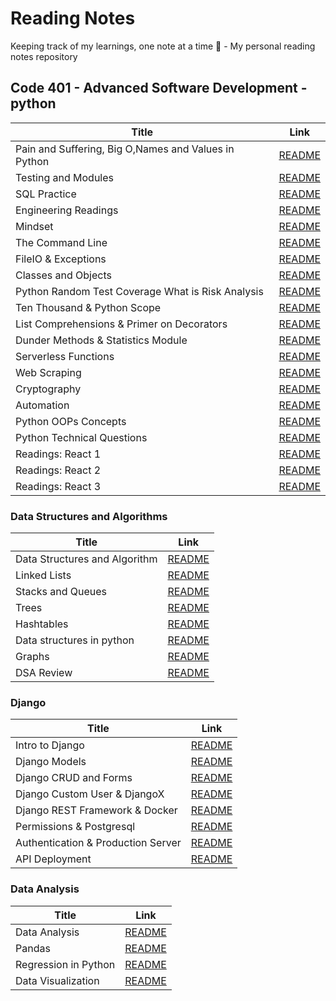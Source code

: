 # Reading Notes
Keeping track of my learnings, one note at a time 📝 - My personal reading notes repository

## Code 401 - Advanced Software Development - python 

| Title                                                   | Link 
| -----------                                             | -----------                                      |
| Pain and Suffering, Big O,Names and Values in Python    |   [README](./ReadClass01/README.md)              |
| Testing and Modules                                     |   [README](./ReadClass02/README.md)              |
| SQL Practice                                            |   [README](./SQL%20Practice/README.md)           |
| Engineering Readings                                    |    [README](./Engineering%20Readings/README.md)  |
| Mindset                                                 |    [README](./Mindset/README.md)                 |
| The Command Line                                        |    [README](./The%20Command%20Line/README.md)    |
| FileIO & Exceptions                                     |  [README](./FileIO%20%26%20Exceptions/README.md) |
| Classes and Objects                                     |    [README](./Classes%20and%20Objects/README.md) |
| Python Random Test Coverage What is Risk Analysis       |    [README](./Python%20Random/README.md)         |
| Ten Thousand & Python Scope              |    [README](./Ten%20Thousand%20%26%20Python%20Scope/README.md)  |
| List Comprehensions & Primer on Decorators|[README](./%20List%20Comprehensions%20%26%20Primer%20on%20Decorators/README.md) |
| Dunder Methods & Statistics Module    |[README](./Dunder%20Methods%20%26%20Statistics%20Module/README.md)  |
| Serverless Functions                                    |    [README](./Serverless_Functions/README.md)    |
| Web Scraping                                            |    [README](./Web%20Scraping/README.md)          |
| Cryptography                                            |    [README](./Cryptography/README.md)            |
| Automation                                              |    [README](./Automation/README.md)              |
| Python OOPs Concepts                                    | [README](./Python%20OOPs%20Concepts/README.md)   |
| Python Technical Questions                              | [README](./Python%20Technical%20Questions/)      |
| Readings: React 1                                       | [README](./Readings:%20React%201/README.md)      |
| Readings: React 2                                       | [README](./Readings:%20React%202/README.md)      |
| Readings: React 3                                       | [README](./Readings:%20React%203/README.md)      |



### Data Structures and Algorithms

| Title                                                   | Link 
| -----------                                             | -----------                                      |
| Data Structures and Algorithm                |   [README](./Data%20Structures%20and%20Algorithms/README.md)|
| Linked Lists                                            |    [README](./Linked%20Lists/README.md)          |
| Stacks and Queues                                       |    [README](./Stacks%20and%20Queues/README.md)   |
| Trees                                                   |    [README](./Trees/README.md)                   |
| Hashtables                                              | [README](./Hashtables/README.md)                 |
| Data structures in python                               | [README](./data%20structures/README.md)          |
| Graphs                                                  | [README](./Graphs/README.md)                     |
| DSA Review                                              | [README](./DSA%20Review/README.md)               |

### Django

| Title                                                   | Link 
| -----------                                             | -----------                                      |
| Intro to Django                                         |    [README](./Intro%20to%20Django/README.md)     |
| Django Models                                           |    [README](./Django%20Models/README.md)         |
| Django CRUD and Forms                                   | [README](./Django%20CRUD%20and%20Forms/README.md)|
| Django Custom User & DjangoX                            | [README](./Django%20Custom%20User/README.md)     |
| Django REST Framework & Docker             | [README](./Django%20REST%20Framework%20%26%20Docker/README.md)|
| Permissions & Postgresql                             | [README](./Permissions%20%26%20Postgresql/README.md)|
| Authentication & Production Server       | [README](./Authentication%20%26%20Production%20Server/README.md)|
| API Deployment                                          | [README](./API%20Deployment/README.md)           |

### Data Analysis

| Title                                                   | Link 
| -----------                                             | -----------                                      |
| Data Analysis                                           |    [README](./Jupyter%20Lab%20/README.md)        |
| Pandas                                                  |    [README](./Pandas/README.md)                  |
| Regression in Python                                    |   [README](./Regression%20in%20Python/README.md) |
| Data Visualization                                      |    [README](./Data%20Visualization/README.md)    |
